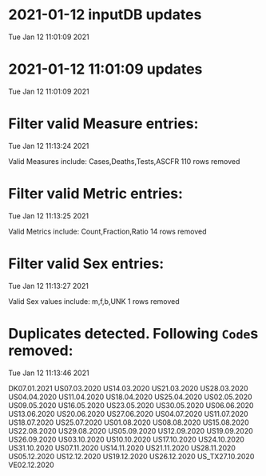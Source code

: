 
# 2021-01-12 inputDB updates 
 Tue Jan 12 11:01:09 2021 


# 2021-01-12 11:01:09 updates 
 Tue Jan 12 11:01:09 2021 


# Filter valid Measure entries: 
 Tue Jan 12 11:13:24 2021 

Valid Measures include: Cases,Deaths,Tests,ASCFR
 110 rows removed
# Filter valid Metric entries: 
 Tue Jan 12 11:13:25 2021 

Valid Metrics include: Count,Fraction,Ratio
 14 rows removed
# Filter valid Sex entries: 
 Tue Jan 12 11:13:27 2021 

Valid Sex values include: m,f,b,UNK
 1 rows removed
# Duplicates detected. Following `Code`s removed: 
 Tue Jan 12 11:13:46 2021 

DK07.01.2021
US07.03.2020
US14.03.2020
US21.03.2020
US28.03.2020
US04.04.2020
US11.04.2020
US18.04.2020
US25.04.2020
US02.05.2020
US09.05.2020
US16.05.2020
US23.05.2020
US30.05.2020
US06.06.2020
US13.06.2020
US20.06.2020
US27.06.2020
US04.07.2020
US11.07.2020
US18.07.2020
US25.07.2020
US01.08.2020
US08.08.2020
US15.08.2020
US22.08.2020
US29.08.2020
US05.09.2020
US12.09.2020
US19.09.2020
US26.09.2020
US03.10.2020
US10.10.2020
US17.10.2020
US24.10.2020
US31.10.2020
US07.11.2020
US14.11.2020
US21.11.2020
US28.11.2020
US05.12.2020
US12.12.2020
US19.12.2020
US26.12.2020
US_TX27.10.2020
VE02.12.2020